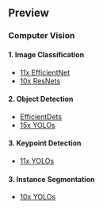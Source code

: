## Preview
### Computer Vision
#### 1. Image Classification
* [11x EfficientNet](https://github.com/R300-AI/ITRI-AI-Hub/tree/main/Model-Zoo/Image-Classification/EfficientNets(preview))
* [10x ResNets](https://github.com/R300-AI/ITRI-AI-Hub/tree/main/Model-Zoo/Image-Classification/ResNets(preview))

#### 2. Object Detection
* [EfficientDets]()
* [15x YOLOs](https://github.com/R300-AI/ITRI-AI-Hub/tree/main/Model-Zoo/Object-Detection/YOLOs(preview))

#### 3. Keypoint Detection
* [11x YOLOs](https://github.com/R300-AI/ITRI-AI-Hub/tree/main/Model-Zoo/Keypoint-Detection/YOLOs(preview))

#### 3. Instance Segmentation
* [10x YOLOs](https://github.com/R300-AI/ITRI-AI-Hub/tree/main/Model-Zoo/Semantic-Segmentation/YOLOs(preview))
